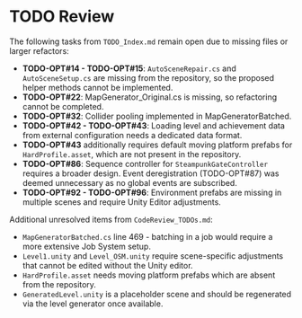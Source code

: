 # TODO Review
The following tasks from `TODO_Index.md` remain open due to missing files or larger refactors:
- **TODO-OPT#14 - TODO-OPT#15**: `AutoSceneRepair.cs` and `AutoSceneSetup.cs` are missing from the repository, so the proposed helper methods cannot be implemented.
- **TODO-OPT#22**: MapGenerator_Original.cs is missing, so refactoring cannot be completed.
- **TODO-OPT#32**: Collider pooling implemented in MapGeneratorBatched.
- **TODO-OPT#42 - TODO-OPT#43**: Loading level and achievement data from external configuration needs a dedicated data format.
- **TODO-OPT#43** additionally requires default moving platform prefabs for `HardProfile.asset`, which are not present in the repository.
- **TODO-OPT#86**: Sequence controller for `SteampunkGateController` requires a broader design. Event deregistration (TODO-OPT#87) was deemed unnecessary as no global events are subscribed.
- **TODO-OPT#92 - TODO-OPT#96**: Environment prefabs are missing in multiple
  scenes and require Unity Editor adjustments.

Additional unresolved items from `CodeReview_TODOs.md`:
- `MapGeneratorBatched.cs` line 469 - batching in a job would require a more
  extensive Job System setup.
- `Level1.unity` and `Level_OSM.unity` require scene-specific adjustments that
  cannot be edited without the Unity editor.
- `HardProfile.asset` needs moving platform prefabs which are absent from the
  repository.
- `GeneratedLevel.unity` is a placeholder scene and should be regenerated via
  the level generator once available.
